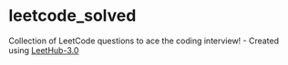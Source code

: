 # leetcode_solved
Collection of LeetCode questions to ace the coding interview! - Created using [LeetHub-3.0](https://github.com/raphaelheinz/LeetHub-3.0)
